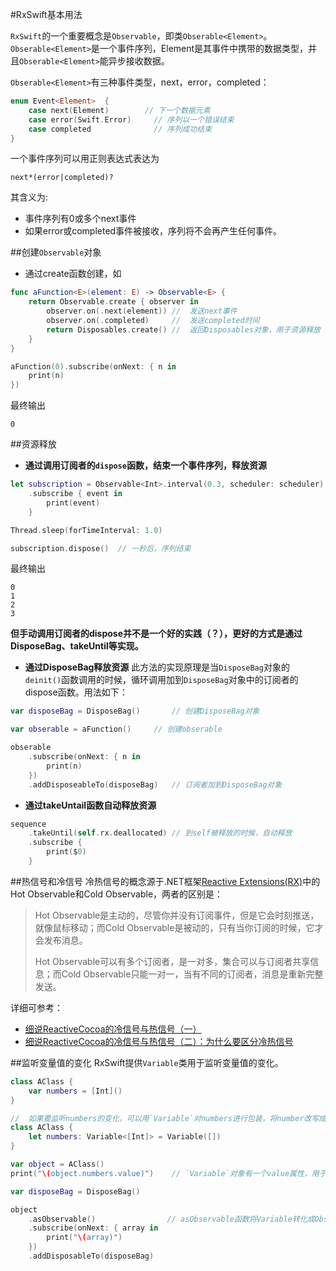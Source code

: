 #RxSwift基本用法

`RxSwift`的一个重要概念是`Observable`，即类`Obserable<Element>`。`Obserable<Element>`是一个事件序列，Element是其事件中携带的数据类型，并且`Obserable<Element>`能异步接收数据。

`Obserable<Element>`有三种事件类型，next，error，completed：

```swift
enum Event<Element>  {
    case next(Element)        // 下一个数据元素
    case error(Swift.Error) 	// 序列以一个错误结束
    case completed				// 序列成功结束
}
```
一个事件序列可以用正则表达式表达为

```
next*(error|completed)?
```
其含义为:

* 事件序列有0或多个next事件
* 如果error或completed事件被接收，序列将不会再产生任何事件。


##创建`Observable`对象
* 通过create函数创建，如

```swift
func aFunction<E>(element: E) -> Observable<E> {
    return Observable.create { observer in
        observer.on(.next(element))	//	发送next事件
        observer.on(.completed)		//	发送completed时间
        return Disposables.create()	//	返回Disposables对象，用于资源释放
    }
}

aFunction(0).subscribe(onNext: { n in
	print(n)
})
```
最终输出

```
0
```

##资源释放

* **通过调用订阅者的`dispose`函数，结束一个事件序列，释放资源**

```swift
let subscription = Observable<Int>.interval(0.3, scheduler: scheduler)
    .subscribe { event in
        print(event)
    }

Thread.sleep(forTimeInterval: 1.0)

subscription.dispose()	// 一秒后，序列结束
```
最终输出
```
0
1
2
3
```

**但手动调用订阅者的dispose并不是一个好的实践（？），更好的方式是通过DisposeBag、takeUntil等实现。**

* **通过DisposeBag释放资源**
此方法的实现原理是当`DisposeBag`对象的`deinit()`函数调用的时候，循环调用加到`DisposeBag`对象中的订阅者的dispose函数。用法如下：

```swift
var disposeBag = DisposeBag()		// 创建DisposeBag对象

var obserable = aFunction()		// 创建obserable

obserable
	.subscribe(onNext: { n in
		print(n)
	})
	.addDisposeableTo(disposeBag)	// 订阅者加到DisposeBag对象
```

* **通过takeUntail函数自动释放资源**

```swift
sequence
    .takeUntil(self.rx.deallocated)	// 到self被释放的时候，自动释放
    .subscribe {
        print($0)
    }
```


##热信号和冷信号
冷热信号的概念源于.NET框架[Reactive Extensions(RX)](https://msdn.microsoft.com/en-us/library/hh242985.aspx)中的Hot Observable和Cold Observable，两者的区别是：
>  Hot Observable是主动的，尽管你并没有订阅事件，但是它会时刻推送，就像鼠标移动；而Cold Observable是被动的，只有当你订阅的时候，它才会发布消息。
> 
>  Hot Observable可以有多个订阅者，是一对多，集合可以与订阅者共享信息；而Cold Observable只能一对一，当有不同的订阅者，消息是重新完整发送。

详细可参考：

* [细说ReactiveCocoa的冷信号与热信号（一）](http://tech.meituan.com/talk-about-reactivecocoas-cold-signal-and-hot-signal-part-1.html)
* [细说ReactiveCocoa的冷信号与热信号（二）：为什么要区分冷热信号](http://tech.meituan.com/talk-about-reactivecocoas-cold-signal-and-hot-signal-part-2.html)

##监听变量值的变化
RxSwift提供`Variable`类用于监听变量值的变化。

```swift
class AClass {
	var numbers = [Int]()
}

//	如果要监听numbers的变化，可以用`Variable`对numbers进行包装，将number改写成：
class AClass {
	let numbers: Variable<[Int]> = Variable([])
}

var object = AClass()
print("\(object.numbers.value)")	// `Variable`对象有一个value属性，用于操作存储的值

var disposeBag = DisposeBag()

object
	.asObservable()				   // asObservable函数将Variable转化成Observable对象
	.subscribe(onNext: { array in
		print("\(array)")
	})
	.addDisposableTo(disposeBag)
```